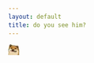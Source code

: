 ```yaml
---
layout: default
title: do you see him?
---
```

![a dog smiles at you](/docs/assets/ozan-hahaha-medium.jpg)